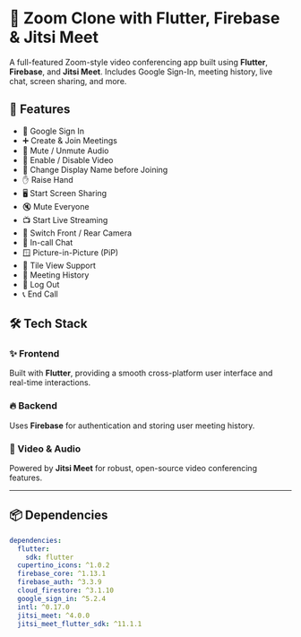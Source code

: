# 🔗 Zoom Clone with Flutter, Firebase & Jitsi Meet

A full-featured Zoom-style video conferencing app built using **Flutter**, **Firebase**, and **Jitsi Meet**. Includes Google Sign-In, meeting history, live chat, screen sharing, and more.

## 🚀 Features

- 🔐 Google Sign In  
- ➕ Create & Join Meetings  
- 🎤 Mute / Unmute Audio  
- 🎥 Enable / Disable Video  
- 👤 Change Display Name before Joining  
- ✋ Raise Hand  
- 🖥️ Start Screen Sharing  
- 🔇 Mute Everyone  
- 📺 Start Live Streaming  
- 🔁 Switch Front / Rear Camera  
- 💬 In-call Chat  
- 🪟 Picture-in-Picture (PiP)  
- 🧱 Tile View Support  
- 📜 Meeting History  
- 🚪 Log Out  
- 📞 End Call  

## 🛠️ Tech Stack

### ✨ Frontend
Built with **Flutter**, providing a smooth cross-platform user interface and real-time interactions.

### 🔥 Backend
Uses **Firebase** for authentication and storing user meeting history.

### 🎥 Video & Audio
Powered by **Jitsi Meet** for robust, open-source video conferencing features.

---

## 📦 Dependencies

```yaml
dependencies:
  flutter:
    sdk: flutter
  cupertino_icons: ^1.0.2
  firebase_core: ^1.13.1
  firebase_auth: ^3.3.9
  cloud_firestore: ^3.1.10
  google_sign_in: ^5.2.4
  intl: ^0.17.0
  jitsi_meet: ^4.0.0
  jitsi_meet_flutter_sdk: ^11.1.1
```
